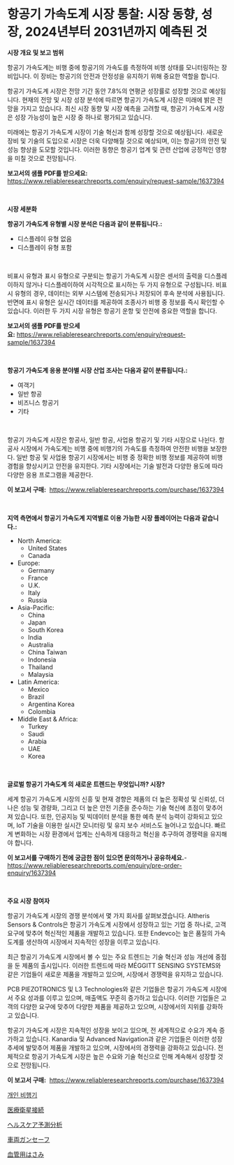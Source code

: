 <p><h1>항공기 가속도계 시장 통찰: 시장 동향, 성장, 2024년부터 2031년까지 예측된 것</h1></p><p><strong>시장 개요 및 보고 범위</strong></p>
<p><p>항공기 가속도계는 비행 중에 항공기의 가속도를 측정하여 비행 상태를 모니터링하는 장비입니다. 이 장비는 항공기의 안전과 안정성을 유지하기 위해 중요한 역할을 합니다.</p><p>항공기 가속도계 시장은 전망 기간 동안 7.8%의 연평균 성장률로 성장할 것으로 예상됩니다. 현재의 전망 및 시장 성장 분석에 따르면 항공기 가속도계 시장은 미래에 밝은 전망을 가지고 있습니다. 최신 시장 동향 및 시장 예측을 고려할 때, 항공기 가속도계 시장은 성장 가능성이 높은 시장 중 하나로 평가되고 있습니다.</p><p>미래에는 항공기 가속도계 시장이 기술 혁신과 함께 성장할 것으로 예상됩니다. 새로운 장비 및 기술의 도입으로 시장은 더욱 다양해질 것으로 예상되며, 이는 항공기의 안전 및 성능 향상을 도모할 것입니다. 이러한 동향은 항공기 업계 및 관련 산업에 긍정적인 영향을 미칠 것으로 전망됩니다.</p></p>
<p><strong>보고서의 샘플 PDF를 받으세요:</strong> <a href="https://www.reliableresearchreports.com/enquiry/request-sample/1637394">https://www.reliableresearchreports.com/enquiry/request-sample/1637394</a></p>
<p>&nbsp;</p>
<p><strong>시장 세분화</strong></p>
<p><strong>항공기 가속도계 유형별 시장 분석은 다음과 같이 분류됩니다.:</strong></p>
<p><ul><li>디스플레이 유형 없음</li><li>디스플레이 유형 포함</li></ul></p>
<p>&nbsp;</p>
<p><p>비표시 유형과 표시 유형으로 구분되는 항공기 가속도계 시장은 센서의 출력을 디스플레이하지 않거나 디스플레이하여 시각적으로 표시하는 두 가지 유형으로 구성됩니다. 비표시 유형의 경우, 데이터는 외부 시스템에 전송되거나 저장되어 후속 분석에 사용됩니다. 반면에 표시 유형은 실시간 데이터를 제공하여 조종사가 비행 중 정보를 즉시 확인할 수 있습니다. 이러한 두 가지 시장 유형은 항공기 운항 및 안전에 중요한 역할을 합니다.</p></p>
<p><strong>보고서의 샘플 PDF를 받으세요:</strong>&nbsp;<a href="https://www.reliableresearchreports.com/enquiry/request-sample/1637394">https://www.reliableresearchreports.com/enquiry/request-sample/1637394</a></p>
<p>&nbsp;</p>
<p><strong> 항공기 가속도계 응용 분야별 시장 산업 조사는 다음과 같이 분류됩니다.:</strong></p>
<p><ul><li>여객기</li><li>일반 항공</li><li>비즈니스 항공기</li><li>기타</li></ul></p>
<p>&nbsp;</p>
<p><p>항공기 가속도계 시장은 항공사, 일반 항공, 사업용 항공기 및 기타 시장으로 나뉜다. 항공사 시장에서 가속도계는 비행 중에 비행기의 가속도를 측정하여 안전한 비행을 보장한다. 일반 항공 및 사업용 항공기 시장에서는 비행 중 정확한 비행 정보를 제공하여 비행 경험을 향상시키고 안전을 유지한다. 기타 시장에서는 기술 발전과 다양한 용도에 따라 다양한 응용 프로그램을 제공한다.</p></p>
<p><strong>이 보고서 구매:</strong>&nbsp; <a href="https://www.reliableresearchreports.com/purchase/1637394">https://www.reliableresearchreports.com/purchase/1637394</a></p>
<p>&nbsp;</p>
<p><strong>지역 측면에서 항공기 가속도계 지역별로 이용 가능한 시장 플레이어는 다음과 같습니다.:</strong></p>
<p><ul>
    <li>
        North America:
        <ul>
            <li>United States</li>
            <li>Canada</li>
        </ul>
    </li>
    <li>
        Europe:
        <ul>
            <li>Germany</li>
            <li>France</li>
            <li>U.K.</li>
            <li>Italy</li>
            <li>Russia</li>
        </ul>
    </li>
    <li>
        Asia-Pacific:
        <ul>
            <li>China</li>
            <li>Japan</li>
            <li>South Korea</li>
            <li>India</li>
            <li>Australia</li>
            <li>China Taiwan</li>
            <li>Indonesia</li>
            <li>Thailand</li>
            <li>Malaysia</li>
        </ul>
    </li>
    <li>
        Latin America:
        <ul>
            <li>Mexico</li>
            <li>Brazil</li>
            <li>Argentina Korea</li>
            <li>Colombia</li>
        </ul>
    </li>
    <li>
        Middle East & Africa:
        <ul>
            <li>Turkey</li>
            <li>Saudi</li>
            <li>Arabia</li>
            <li>UAE</li>
            <li>Korea</li>
        </ul>
    </li>
    </ul></p>
<p>&nbsp;</p>
<p><strong>글로벌 항공기 가속도계 의 새로운 트렌드는 무엇입니까? 시장?</strong></p>
<p><p>세계 항공기 가속도계 시장의 신흥 및 현재 경향은 제품의 더 높은 정확성 및 신뢰성, 더 나은 성능 및 경량화, 그리고 더 높은 안전 기준을 준수하는 기술 혁신에 초점이 맞추어져 있습니다. 또한, 인공지능 및 빅데이터 분석을 통한 예측 분석 능력이 강화되고 있으며, IoT 기술을 이용한 실시간 모니터링 및 유지 보수 서비스도 늘어나고 있습니다. 빠르게 변화하는 시장 환경에서 업계는 신속하게 대응하고 혁신을 추구하여 경쟁력을 유지해야 합니다.</p></p>
<p><strong>이 보고서를 구매하기 전에 궁금한 점이 있으면 문의하거나 공유하세요.</strong>- <a href="https://www.reliableresearchreports.com/enquiry/pre-order-enquiry/1637394">https://www.reliableresearchreports.com/enquiry/pre-order-enquiry/1637394</a></p>
<p>&nbsp;</p>
<p><strong>주요 시장 참여자</strong></p>
<p><p>항공기 가속도계 시장의 경쟁 분석에서 몇 가지 회사를 살펴보겠습니다. Altheris Sensors & Controls은 항공기 가속도계 시장에서 성장하고 있는 기업 중 하나로, 고객 요구에 맞추어 혁신적인 제품을 개발하고 있습니다. 또한 Endevco는 높은 품질의 가속도계를 생산하여 시장에서 지속적인 성장을 이루고 있습니다.</p><p>최근 항공기 가속도계 시장에서 볼 수 있는 주요 트렌드는 기술 혁신과 성능 개선에 중점을 둔 제품의 출시입니다. 이러한 트렌드에 따라 MÉGGITT SENSING SYSTEMS와 같은 기업들이 새로운 제품을 개발하고 있으며, 시장에서 경쟁력을 유지하고 있습니다.</p><p>PCB PIEZOTRONICS 및 L3 Technologies와 같은 기업들은 항공기 가속도계 시장에서 주요 성과를 이루고 있으며, 매출액도 꾸준히 증가하고 있습니다. 이러한 기업들은 고객의 다양한 요구에 맞추어 다양한 제품을 제공하고 있으며, 시장에서의 지위를 강화하고 있습니다.</p><p>항공기 가속도계 시장은 지속적인 성장을 보이고 있으며, 전 세계적으로 수요가 계속 증가하고 있습니다. Kanardia 및 Advanced Navigation과 같은 기업들은 이러한 성장 추세에 발맞추어 제품을 개발하고 있으며, 시장에서의 경쟁력을 강화하고 있습니다. 전체적으로 항공기 가속도계 시장은 높은 수요와 기술 혁신으로 인해 계속해서 성장할 것으로 전망됩니다.</p></p>
<p><strong>이 보고서 구매:</strong>&nbsp;&nbsp;<a href="https://www.reliableresearchreports.com/purchase/1637394">https://www.reliableresearchreports.com/purchase/1637394</a></p>
<p><p><a href="https://github.com/vsnao330707/Market-Research-Report-List-1/blob/main/18965408051.md">개인 비행기</a></p><p><a href="https://github.com/Sophiaard2003/Market-Research-Report-List-1/blob/main/69928348539.md">医療衛星接続</a></p><p><a href="https://github.com/hilmi-2a/Market-Research-Report-List-1/blob/main/87891038538.md">ヘルスケア予測分析</a></p><p><a href="https://medium.com/@mares423/%E8%BB%8A%E4%B8%A1%E3%82%AC%E3%83%B3%E3%82%BB%E3%83%BC%E3%83%95%E5%B8%82%E5%A0%B4-2031%E5%B9%B4%E3%81%BE%E3%81%A7%E3%81%AE%E6%88%90%E5%8A%9F%E3%81%99%E3%82%8B%E3%83%93%E3%82%B8%E3%83%8D%E3%82%B9%E6%88%A6%E7%95%A5%E3%81%AE%E9%8D%B5-ca9e082d8add">車両ガンセーフ</a></p><p><a href="https://medium.com/@arimuller2009/%E8%A1%80%E7%AE%A1%E9%8B%8F%E5%B8%82%E5%A0%B4%E3%81%AE%E5%88%86%E6%9E%90-%E3%82%B0%E3%83%AD%E3%83%BC%E3%83%90%E3%83%AB%E7%94%A3%E6%A5%AD%E3%81%AE%E8%A6%8B%E9%80%9A%E3%81%97%E3%81%A8%E4%BA%88%E6%B8%AC-2024%E5%B9%B4%E3%81%8B%E3%82%892031%E5%B9%B4-a3e38f159640">血管用はさみ</a></p></p>

